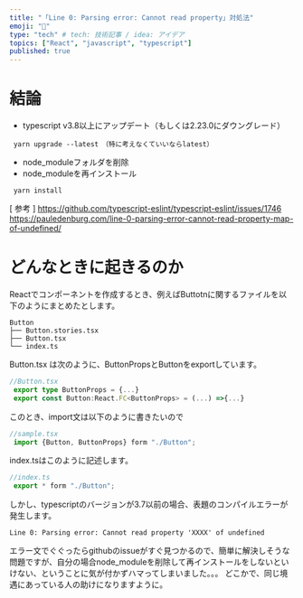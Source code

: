 ```yaml
---
title: "「Line 0: Parsing error: Cannot read property」対処法"
emoji: "🎴" 
type: "tech" # tech: 技術記事 / idea: アイデア
topics: ["React", "javascript", "typescript"]
published: true
---
```


# 結論

* typescript v3.8以上にアップデート（もしくは2.23.0にダウングレード）
```
 yarn upgrade --latest　（特に考えなくていいならlatest）
```
* node_moduleフォルダを削除
* node_moduleを再インストール
```
 yarn install
```



[ 参考 ]
https://github.com/typescript-eslint/typescript-eslint/issues/1746
https://pauledenburg.com/line-0-parsing-error-cannot-read-property-map-of-undefined/

# どんなときに起きるのか
Reactでコンポーネントを作成するとき、例えばButtotnに関するファイルを以下のようにまとめたとします。
```
Button
├── Button.stories.tsx
├── Button.tsx
└── index.ts
```
Button.tsx は次のように、ButtonPropsとButtonをexportしています。
```ts
//Button.tsx
 export type ButtonProps = {...}
 export const Button:React.FC<ButtonProps> = (...) =>{...}
```
 このとき、import文は以下のように書きたいので
```ts
//sample.tsx
 import {Button, ButtonProps} form "./Button";
```
index.tsはこのように記述します。
```ts
//index.ts
 export * form "./Button";
```
しかし、typescriptのバージョンが3.7以前の場合、表題のコンパイルエラーが発生します。
```
Line 0: Parsing error: Cannot read property 'XXXX' of undefined
```

エラー文でぐぐったらgithubのissueがすぐ見つかるので、簡単に解決しそうな問題ですが、自分の場合node_moduleを削除して再インストールをしないといけない、ということに気が付かずハマってしまいました。。。
どこかで、同じ境遇にあっている人の助けになりますように。